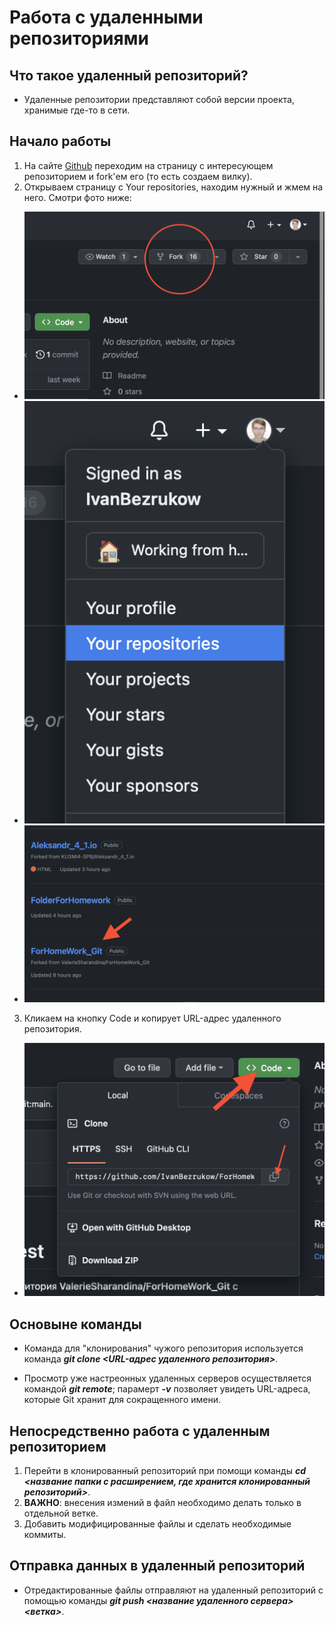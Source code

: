 # Работа с удаленными репозиториями 

 ## Что такое удаленный репозиторий? 

 + Удаленные репозитории представляют собой версии проекта, хранимые где-то в сети. 
 
 ## Начало работы

 1. На сайте [Github](https://github.com) переходим на страницу с интересующем репозиторием и fork'ем его (то есть создаем вилку).
 2. Открываем страницу с Your repositories, находим нужный и жмем на него. Смотри фото ниже:

 + ![Fork на странице](fork.png)
 + ![Your repositories](repo.png)
 + ![folder](folder.png)
 
 3. Кликаем на кнопку Code и копирует URL-адрес удаленного репозитория.

 + ![URL](URL.png)

 ## Основыне команды

+ Команда для "клонирования" чужого репозитория используется команда __*git clone <URL-адрес удаленного репозитория>*__.

+ Просмотр уже настреонных удаленных серверов осуществляется командой __*git remote*__; парамерт __*-v*__ позволяет увидеть URL-адреса, которые Git хранит для сокращенного имени. 

## Непосредственно работа с удаленным репозиторием

1. Перейти в клонированный репозиторий при помощи команды __*cd <название папки с расширением, где хранится клонированный репозиторий>*__. 
2. __ВАЖНО__: внесения измений в файл необходимо делать только в отдельной ветке. 
3. Добавить модифицированные файлы и сделать необходимые коммиты. 

 ## Отправка данных в удаленный репозиторий

 + Отредактированные файлы отправляют на удаленный репозиторий с помощью команды __*git push <название удаленного сервера> <ветка>*__.